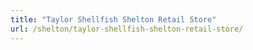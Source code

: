 ```yaml
---
title: "Taylor Shellfish Shelton Retail Store"
url: /shelton/taylor-shellfish-shelton-retail-store/
---
```


